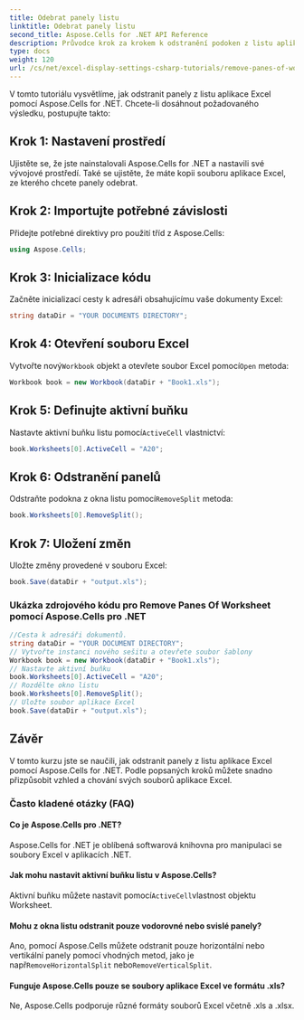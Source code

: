 ```yaml
---
title: Odebrat panely listu
linktitle: Odebrat panely listu
second_title: Aspose.Cells for .NET API Reference
description: Průvodce krok za krokem k odstranění podoken z listu aplikace Excel pomocí Aspose.Cells for .NET.
type: docs
weight: 120
url: /cs/net/excel-display-settings-csharp-tutorials/remove-panes-of-worksheet/
---
```

V tomto tutoriálu vysvětlíme, jak odstranit panely z listu aplikace Excel pomocí Aspose.Cells for .NET. Chcete-li dosáhnout požadovaného výsledku, postupujte takto:

## Krok 1: Nastavení prostředí

Ujistěte se, že jste nainstalovali Aspose.Cells for .NET a nastavili své vývojové prostředí. Také se ujistěte, že máte kopii souboru aplikace Excel, ze kterého chcete panely odebrat.

## Krok 2: Importujte potřebné závislosti

Přidejte potřebné direktivy pro použití tříd z Aspose.Cells:

```csharp
using Aspose.Cells;
```

## Krok 3: Inicializace kódu

Začněte inicializací cesty k adresáři obsahujícímu vaše dokumenty Excel:

```csharp
string dataDir = "YOUR DOCUMENTS DIRECTORY";
```

## Krok 4: Otevření souboru Excel

 Vytvořte nový`Workbook` objekt a otevřete soubor Excel pomocí`Open` metoda:

```csharp
Workbook book = new Workbook(dataDir + "Book1.xls");
```

## Krok 5: Definujte aktivní buňku

 Nastavte aktivní buňku listu pomocí`ActiveCell` vlastnictví:

```csharp
book.Worksheets[0].ActiveCell = "A20";
```

## Krok 6: Odstranění panelů

 Odstraňte podokna z okna listu pomocí`RemoveSplit` metoda:

```csharp
book.Worksheets[0].RemoveSplit();
```

## Krok 7: Uložení změn

Uložte změny provedené v souboru Excel:

```csharp
book.Save(dataDir + "output.xls");
```

### Ukázka zdrojového kódu pro Remove Panes Of Worksheet pomocí Aspose.Cells pro .NET 
```csharp
//Cesta k adresáři dokumentů.
string dataDir = "YOUR DOCUMENT DIRECTORY";
// Vytvořte instanci nového sešitu a otevřete soubor šablony
Workbook book = new Workbook(dataDir + "Book1.xls");
// Nastavte aktivní buňku
book.Worksheets[0].ActiveCell = "A20";
// Rozdělte okno listu
book.Worksheets[0].RemoveSplit();
// Uložte soubor aplikace Excel
book.Save(dataDir + "output.xls");
```

## Závěr

V tomto kurzu jste se naučili, jak odstranit panely z listu aplikace Excel pomocí Aspose.Cells for .NET. Podle popsaných kroků můžete snadno přizpůsobit vzhled a chování svých souborů aplikace Excel.

### Často kladené otázky (FAQ)

#### Co je Aspose.Cells pro .NET?

Aspose.Cells for .NET je oblíbená softwarová knihovna pro manipulaci se soubory Excel v aplikacích .NET.

#### Jak mohu nastavit aktivní buňku listu v Aspose.Cells?

 Aktivní buňku můžete nastavit pomocí`ActiveCell`vlastnost objektu Worksheet.

#### Mohu z okna listu odstranit pouze vodorovné nebo svislé panely?

 Ano, pomocí Aspose.Cells můžete odstranit pouze horizontální nebo vertikální panely pomocí vhodných metod, jako je např`RemoveHorizontalSplit` nebo`RemoveVerticalSplit`.

#### Funguje Aspose.Cells pouze se soubory aplikace Excel ve formátu .xls?

Ne, Aspose.Cells podporuje různé formáty souborů Excel včetně .xls a .xlsx.
	